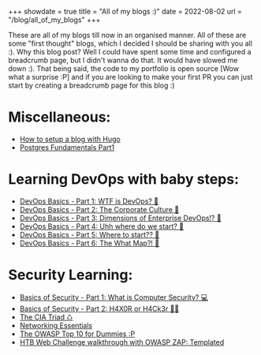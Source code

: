 +++
showdate = true
title = "All of my blogs :)"
date = 2022-08-02
url = "/blog/all_of_my_blogs"
+++

These are all of my blogs till now in an organised manner. All of these are some "first thought" blogs, which I decided I should be sharing with you all :). Why this blog post? Well I could have spent some time and configured a breadcrumb page, but I didn't wanna do that. It would have slowed me down :). That being said, the code to my portfolio is open source [Wow what a surprise :P] and if you are looking to make your first PR you can just start by creating a breadcrumb page for this blog :)  

# Miscellaneous:

- [How to setup a blog with Hugo](/blog/portfolio_with_hugo)  
- [Postgres Fundamentals Part1](/blog/postgres_fundamentals_part_1)

# Learning DevOps with baby steps:

- [DevOps Basics - Part 1: WTF is DevOps? 🤨](/blog/devops_basics_1)
- [DevOps Basics - Part 2: The Corporate Culture 🧘](/blog/devops_basics_2) 
- [DevOps Basics - Part 3: Dimensions of Enterprise DevOps!? 🧊](/blog/devops_basics_3)
- [DevOps Basics - Part 4: Uhh where do we start? 🚀](/blog/devops_basics_4)
- [DevOps Basics - Part 5: Where to start?? 🚗](/blog/devops_basics_5)
- [DevOps Basics - Part 6: The What Map?! 🗾](/blog/devops_basics_6)

# Security Learning:
- [Basics of Security - Part 1: What is Computer Security? 💻](/blog/basics_of_security_1)
- [Basics of Security - Part 2: H4X0R or H4Ck3r 🐱‍💻](/blog/basics_of_security_2)
- [The CIA Triad ♺](/blog/cia_triad)
- [Networking Essentials](/blog/networking_essentials)
- [The OWASP Top 10 for Dummies :P](/blog/owasp_top_10)
- [HTB Web Challenge walkthrough with OWASP ZAP: Templated](/blog/templated_htb_web_challenge_zap_walkthrough)
